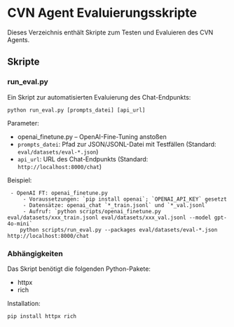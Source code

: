 # CVN Agent Evaluierungsskripte

Dieses Verzeichnis enthält Skripte zum Testen und Evaluieren des CVN Agents.

## Skripte

### run_eval.py

Ein Skript zur automatisierten Evaluierung des Chat-Endpunkts:

```
python run_eval.py [prompts_datei] [api_url]
```

Parameter:
 - openai_finetune.py – OpenAI-Fine-Tuning anstoßen
- `prompts_datei`: Pfad zur JSON/JSONL-Datei mit Testfällen (Standard: `eval/datasets/eval-*.json`)
- `api_url`: URL des Chat-Endpunkts (Standard: `http://localhost:8000/chat`)

Beispiel:
```
 - OpenAI FT: openai_finetune.py
	 - Voraussetzungen: `pip install openai`; `OPENAI_API_KEY` gesetzt
	 - Datensätze: openai_chat `*_train.jsonl` und `*_val.jsonl`
	 - Aufruf: `python scripts/openai_finetune.py eval/datasets/xxx_train.jsonl eval/datasets/xxx_val.jsonl --model gpt-4o-mini`
	python scripts/run_eval.py --packages eval/datasets/eval-*.json http://localhost:8000/chat
```

### Abhängigkeiten

Das Skript benötigt die folgenden Python-Pakete:
- httpx
- rich

Installation:
```
pip install httpx rich
```